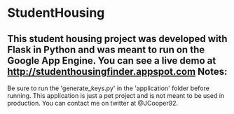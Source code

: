 StudentHousing
==============

This student housing project was developed with Flask in Python and was meant to run on the Google App Engine. You can see a live demo at http://studenthousingfinder.appspot.com
Notes: 
-----
Be sure to run the 'generate_keys.py' in the 'application' folder before running. This application is just a pet project and is not meant to be used in production. You can contact me on twitter at @JCooper92.